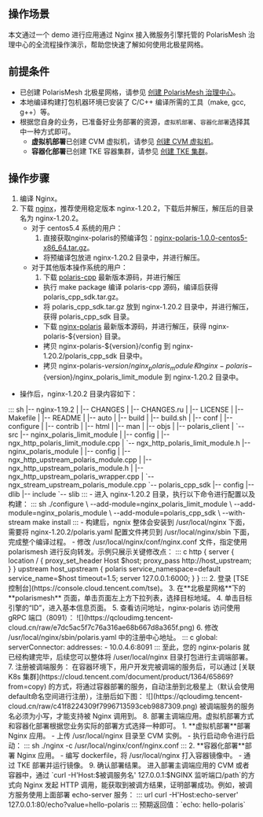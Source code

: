 ## 操作场景

本文通过一个 demo 进行应用通过 Nginx 接入微服务引擎托管的 PolarisMesh 治理中心的全流程操作演示，帮助您快速了解如何使用北极星网格。

## 前提条件

- 已创建 PolarisMesh 北极星网格，请参见 [创建 PolarisMesh 治理中心](https://cloud.tencent.com/document/product/1364/65866)。
- 本地编译构建打包机器环境已安装了 C/C++ 编译所需的工具（make, gcc, g++）等。
- 根据您自身的业务，已准备好业务部署的资源，`虚拟机部署`、`容器化部署`选择其中一种方式即可。
  - **虚拟机部署**已创建 CVM 虚拟机，请参见 [创建 CVM 虚拟机](https://cloud.tencent.com/document/product/213/2936)。
  - **容器化部署**已创建 TKE 容器集群，请参见 [创建 TKE 集群](https://cloud.tencent.com/document/product/457/32189)。

## 操作步骤

1. 编译 Nginx。
 1. 下载 [nginx](http://nginx.org/en/download.html)，推荐使用稳定版本 nginx-1.20.2，下载后并解压，解压后的目录名为 nginx-1.20.2。
    - 对于 centos5.4 系统的用户：
       1. 直接获取nginx-polaris的预编译包：[nginx-polaris-1.0.0-centos5-x86_64.tar.gz](https://github.com/polarismesh/nginx-polaris/releases/download/v1.0.0/nginx-polaris-1.0.0-centos5-x86_64.tar.gz)。
       - 将预编译包放进 nginx-1.20.2 目录中，并进行解压。
    - 对于其他版本操作系统的用户：
         1. 下载 [polaris-cpp](https://github.com/polarismesh/polaris-cpp/releases) 最新版本源码，并进行解压
         - 执行 make package 编译 polaris-cpp 源码，编译后获得 polaris_cpp_sdk.tar.gz。
         - 将 polaris_cpp_sdk.tar.gz 放到 nginx-1.20.2 目录中，并进行解压，获得 polaris_cpp_sdk 目录。
         - 下载 [nginx-polaris](https://github.com/polarismesh/nginx-polaris/releases) 最新版本源码，并进行解压，获得 nginx-polaris-${version} 目录。
         - 拷贝 nginx-polaris-${version}/config 到 nginx-1.20.2/polaris_cpp_sdk 目录中。
         - 拷贝 nginx-polaris-${version}/nginx_polaris_module 和 nginx-polaris-${version}/nginx_polaris_limit_module 到 nginx-1.20.2 目录中。
 - 操作后，nginx-1.20.2 目录内容如下：
<dx-codeblock>
:::  sh
    |-- nginx-1.19.2
    |   |-- CHANGES
    |   |-- CHANGES.ru
    |   |-- LICENSE
    |   |-- Makefile
    |   |-- README
    |   |-- auto
    |   |-- build
    |   |-- build.sh
    |   |-- conf
    |   |-- configure
    |   |-- contrib
    |   |-- html
    |   |-- man
    |   |-- objs
    |   |-- polaris_client
    |   `-- src
    |-- nginx_polaris_limit_module
    |   |-- config
    |   |-- ngx_http_polaris_limit_module.cpp
    |   `-- ngx_http_polaris_limit_module.h
    |-- nginx_polaris_module
    |   |-- config
    |   |-- ngx_http_upstream_polaris_module.cpp
    |   |-- ngx_http_upstream_polaris_module.h
    |   |-- ngx_http_upstream_polaris_wrapper.cpp
    |   `-- ngx_stream_upstream_polaris_module.cpp
    `-- polaris_cpp_sdk
        |-- config
        |-- dlib
        |-- include
        `-- slib
:::
</dx-codeblock>
 - 进入 nginx-1.20.2 目录，执行以下命令进行配置以及构建：
<dx-codeblock>
:::  sh
    ./configure \
            --add-module=nginx_polaris_limit_module \
            --add-module=nginx_polaris_module \
            --add-module=polaris_cpp_sdk \
        --with-stream
    make install     
:::
</dx-codeblock>
  - 构建后，ngnix 整体会安装到 /usr/local/nginx 下面，需要将 nginx-1.20.2/polaris.yaml 配置文件拷贝到 /usr/local/nginx/sbin 下面，完成整个编译过程。
  - 修改 /usr/local/nginx/conf/nginx.conf 文件，指定使用 polarismesh 进行反向转发。示例只展示关键修改点：
<dx-codeblock>
:::  c
    http {
      server {
         location / {
            proxy_set_header Host $host;
            proxy_pass http://host_upstream;
         }
      }
      upstream host_upstream {
          polaris service_namespace=default service_name=$host timeout=1.5;
           server 127.0.0.1:6000;
       }      
    }
:::
</dx-codeblock>
2. 登录 [TSE 控制台](https://console.cloud.tencent.com/tse)。
3. 在**北极星网格**下的 **polarismesh** 页面，单击页面左上方下拉列表，选择目标地域。
4. 单击目标引擎的“ID”，进入基本信息页面。
5. 查看访问地址，nginx-polaris 访问使用 gRPC 端口（8091）：
![](https://qcloudimg.tencent-cloud.cn/raw/e7dc5ac5f7c76a316ae68b667d8a365f.png)
6. 修改 /usr/local/nginx/sbin/polaris.yaml 中的注册中心地址。
<dx-codeblock>
:::  c
global:
    serverConnector:
    addresses:
    - 10.0.4.6:8091
:::
</dx-codeblock>
至此，您的 nginx-polaris 就已经构建完毕，后续您可以整体将 /user/local/nginx 目录打包进行主调端部署。
7. 注册被调端服务：
在容器环境下，用户开发完被调端的服务后，可以通过 [关联 K8s 集群](https://cloud.tencent.com/document/product/1364/65869?from=copy) 的方式，将通过容器部署的服务，自动注册到北极星上（默认会使用default命名空间进行注册），注册后如下图：
![](https://qcloudimg.tencent-cloud.cn/raw/c41f8224309f7996713593ceb9887309.png)
<dx-alert infotype="notice" title="">
被调端服务的服务名必须为小写，才能支持被 Nginx 调用到。
</dx-alert>
8. 部署主调端应用。虚拟机部署方式和容器化部署根据您业务实际的部署方式选择一种即可。
   1. **虚拟机部署**部署 Nginx 应用。
     - 上传 /usr/local/nginx 目录至 CVM 实例。
     - 执行启动命令进行启动：
<dx-codeblock>
:::  sh
./nginx -c /usr/local/nginx/conf/nginx.conf
:::
</dx-codeblock>
   2. **容器化部署**部署 Nginx 应用。
     - 编写 dockerfile，将 /usr/local/nginx 打入容器镜像中。
     - 通过 TKE 部署并运行镜像。
9. 确认部署结果。
    进入部署主调端应用的 CVM 或者容器中，通过 `curl -H'Host:$被调服务名'  127.0.0.1:$NGINX 监听端口/path`的方式向 Nginx 发起 HTTP 调用，能获取到被调方结果，证明部署成功。例如，被调方服务使用上面部署 echo-server 服务：
<dx-codeblock>
:::  url
curl -H'Host:echo-server' 127.0.0.1:80/echo?value=hello-polaris
:::
</dx-codeblock>
  预期返回值：`echo: hello-polaris`

